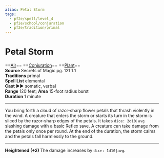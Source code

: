 ```yaml
---
alias: Petal Storm
tags:
  - pf2e/spell/level_4
  - pf2e/school/conjuration
  - pf2e/tradition/primal
---
```


# Petal Storm

==[Air](../../../Traits/Air.md)== ==[Conjuration](../../../Traits/Conjuration.md)== ==[Plant](../../../Traits/Plant.md)==  
__Source__ Secrets of Magic pg. 121 1.1  
**Traditions** primal  
**Spell List** elemental  
**Cast** ►► somatic, verbal  
**Range** 120 feet; **Area** 15-foot radius burst  
**Duration** 1 minute

---

You bring forth a cloud of razor-sharp flower petals that thrash violently in the wind. A creature that enters the storm or starts its turn in the storm is sliced by the razor-sharp edges of the petals. It takes `dice: 2d10|avg` slashing damage with a basic Reflex save. A creature can take damage from the petals only once per round. At the end of the duration, the storm calms and the petals fall harmlessly to the ground.

<hr>

**Heightened (+2)** The damage increases by `dice: 1d10|avg`.
